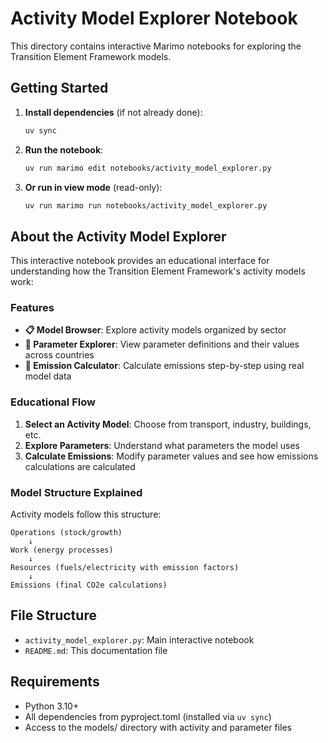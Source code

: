 # Activity Model Explorer Notebook

This directory contains interactive Marimo notebooks for exploring the Transition Element Framework models.

## Getting Started

1. **Install dependencies** (if not already done):
   ```bash
   uv sync
   ```

2. **Run the notebook**:
   ```bash
   uv run marimo edit notebooks/activity_model_explorer.py
   ```

3. **Or run in view mode** (read-only):
   ```bash
   uv run marimo run notebooks/activity_model_explorer.py
   ```

## About the Activity Model Explorer

This interactive notebook provides an educational interface for understanding how the Transition Element Framework's activity models work:

### Features

- **📋 Model Browser**: Explore activity models organized by sector
- **🔧 Parameter Explorer**: View parameter definitions and their values across countries
- **🧮 Emission Calculator**: Calculate emissions step-by-step using real model data

### Educational Flow

1. **Select an Activity Model**: Choose from transport, industry, buildings, etc.
2. **Explore Parameters**: Understand what parameters the model uses
3. **Calculate Emissions**: Modify parameter values and see how emissions calculations are calculated

### Model Structure Explained

Activity models follow this structure:

```
Operations (stock/growth) 
    ↓
Work (energy processes)
    ↓
Resources (fuels/electricity with emission factors)
    ↓
Emissions (final CO2e calculations)
```

## File Structure

- `activity_model_explorer.py`: Main interactive notebook
- `README.md`: This documentation file

## Requirements

- Python 3.10+
- All dependencies from pyproject.toml (installed via `uv sync`)
- Access to the models/ directory with activity and parameter files
